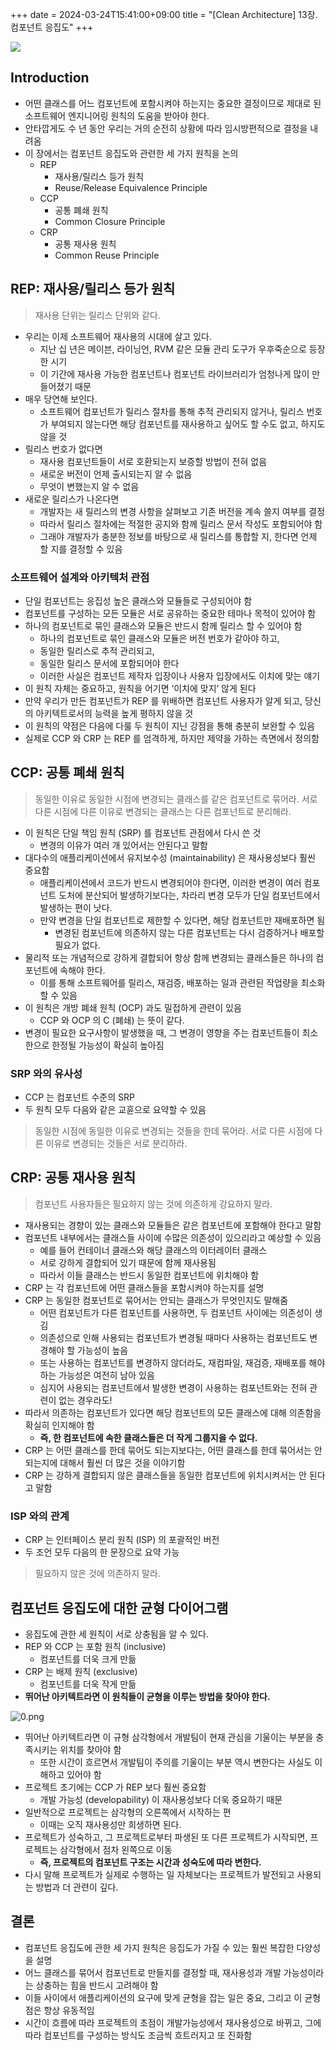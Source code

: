 +++ 
date = 2024-03-24T15:41:00+09:00
title = "[Clean Architecture] 13장. 컴포넌트 응집도"
+++

![](/images/books/clean-architecture/cover.jpg)

## Introduction

- 어떤 클래스를 어느 컴포넌트에 포함시켜야 하는지는 중요한 결정이므로 제대로 된 소프트웨어 엔지니어링 원칙의 도움을 받아야 한다.
- 안타깝게도 수 년 동안 우리는 거의 순전히 상황에 따라 임시방편적으로 결정을 내려옴
- 이 장에서는 컴포넌트 응집도와 관련한 세 가지 원칙을 논의
  - REP
    - 재사용/릴리스 등가 원칙
    - Reuse/Release Equivalence Principle
  - CCP
    - 공통 폐쇄 원칙
    - Common Closure Principle
  - CRP
    - 공통 재사용 원칙
    - Common Reuse Principle

## REP: 재사용/릴리스 등가 원칙

> 재사용 단위는 릴리스 단위와 같다.

- 우리는 이제 소프트웨어 재사용의 시대에 살고 있다.
  - 지난 십 년은 메이븐, 라이닝언, RVM 같은 모듈 관리 도구가 우후죽순으로 등장한 시기
  - 이 기간에 재사용 가능한 컴포넌트나 컴포넌트 라이브러리가 엄청나게 많이 만들어졌기 때문
- 매우 당연해 보인다.
  - 소프트웨어 컴포넌트가 릴리스 절차를 통해 추적 관리되지 않거나, 릴리스 번호가 부여되지 않는다면 해당 컴포넌트를 재사용하고 싶어도 할 수도 없고, 하지도 않을 것
- 릴리스 번호가 없다면
  - 재사용 컴포넌트들이 서로 호환되는지 보증할 방법이 전혀 없음
  - 새로운 버전이 언제 출시되는지 알 수 없음
  - 무엇이 변했는지 알 수 없음
- 새로운 릴리스가 나온다면
  - 개발자는 새 릴리스의 변경 사항을 살펴보고 기존 버전을 계속 쓸지 여부를 결정
  - 따라서 릴리스 절차에는 적절한 공지와 함께 릴리스 문서 작성도 포함되어야 함
  - 그래야 개발자가 충분한 정보를 바탕으로 새 릴리스를 통합할 지, 한다면 언제 할 지를 결정할 수 있음

### 소프트웨어 설계와 아키텍처 관점

- 단일 컴포넌트는 응집성 높은 클래스와 모듈들로 구성되어야 함
- 컴포넌트를 구성하는 모든 모듈은 서로 공유하는 중요한 테마나 목적이 있어야 함
- 하나의 컴포넌트로 묶인 클래스와 모듈은 반드시 함께 릴리스 할 수 있어야 함
  - 하나의 컴포넌트로 묶인 클래스와 모듈은 버전 번호가 같아야 하고,
  - 동일한 릴리스로 추적 관리되고,
  - 동일한 릴리스 문서에 포함되어야 한다
  - 이러한 사실은 컴포넌트 제작자 입장이나 사용자 입장에서도 이치에 맞는 얘기
- 이 원칙 자체는 중요하고, 원칙을 어기면 ‘이치에 맞지’ 않게 된다
- 만약 우리가 만든 컴포넌트가 REP 를 위배하면 컴포넌트 사용자가 알게 되고, 당신의 아키텍트로서의 능력을 높게 평하지 않을 것
- 이 원칙의 약점은 다음에 다룰 두 원칙이 지닌 강점을 통해 충분히 보완할 수 있음
- 실제로 CCP 와 CRP 는 REP 를 엄격하게, 하지만 제약을 가하는 측면에서 정의함

## CCP: 공통 폐쇄 원칙

> 동일한 이유로 동일한 시점에 변경되는 클래스를 같은 컴포넌트로 묶어라.
> 서로 다른 시점에 다른 이유로 변경되는 클래스는 다른 컴포넌트로 분리해라.

- 이 원칙은 단일 책임 원칙 (SRP) 를 컴포넌트 관점에서 다시 쓴 것
  - 변경의 이유가 여러 개 있어서는 안된다고 말함
- 대다수의 애플리케이션에서 유지보수성 (maintainability) 은 재사용성보다 훨씬 중요함
  - 애플리케이션에서 코드가 반드시 변경되어야 한다면, 이러한 변경이 여러 컴포넌트 도처에 분산되어 발생하기보다는, 차라리 변경 모두가 단일 컴포넌트에서 발생하는 편이 낫다.
  - 만약 변경을 단일 컴포넌트로 제한할 수 있다면, 해당 컴포넌트만 재배포하면 됨
    - 변경된 컴포넌트에 의존하지 않는 다른 컴포넌트는 다시 검증하거나 배포할 필요가 없다.
- 물리적 또는 개념적으로 강하게 결합되어 항상 함께 변경되는 클래스들은 하나의 컴포넌트에 속해야 한다.
  - 이를 통해 소프트웨어를 릴리스, 재검증, 배포하는 일과 관련된 작업량을 최소화할 수 있음
- 이 원칙은 개방 폐쇄 원칙 (OCP) 과도 밀접하게 관련이 있음
  - CCP 와 OCP 의 C (폐쇄) 는 뜻이 같다.
- 변경이 필요한 요구사항이 발생했을 때, 그 변경이 영향을 주는 컴포넌트들이 최소한으로 한정될 가능성이 확실히 높아짐

### SRP 와의 유사성

- CCP 는 컴포넌트 수준의 SRP
- 두 원칙 모두 다음와 같은 교휸으로 요약할 수 있음

> 동일한 시점에 동일한 이유로 변경되는 것들을 한데 묶어라.
> 서로 다른 시점에 다른 이유로 변경되는 것들은 서로 분리하라.

## CRP: 공통 재사용 원칙

> 컴포넌트 사용자들은 필요하지 않는 것에 의존하게 강요하지 말라.

- 재사용되는 경향이 있는 클래스와 모듈들은 같은 컴포넌트에 포함해야 한다고 말함
- 컴포넌트 내부에서는 클래스들 사이에 수많은 의존성이 있으리라고 예상할 수 있음
  - 예를 들어 컨테이너 클래스와 해당 클래스의 이터레이터 클래스
  - 서로 강하게 결합되어 있기 때문에 함께 재사용됨
  - 따라서 이들 클래스는 반드시 동일한 컴포넌트에 위치해야 함
- CRP 는 각 컴포넌트에 어떤 클래스들을 포함시켜야 하는지를 설명
- CRP 는 동일한 컴포넌트로 묶어서는 안되는 클래스가 무엇인지도 말해줌
  - 어떤 컴포넌트가 다른 컴포넌트를 사용하면, 두 컴포넌트 사이에는 의존성이 생김
  - 의존성으로 인해 사용되는 컴포넌트가 변경될 때마다 사용하는 컴포넌트도 변경해야 할 가능성이 높음
  - 또는 사용하는 컴포넌트를 변경하지 않더라도, 재컴파일, 재검증, 재배포를 해야 하는 가능성은 여전히 남아 있음
  - 심지어 사용되는 컴포넌트에서 발생한 변경이 사용하는 컴포넌트와는 전혀 관련이 없는 경우라도!
- 따라서 의존하는 컴포넌트가 있다면 해당 컴포넌트의 모든 클래스에 대해 의존함을 확실히 인지해야 함
  - **즉, 한 컴포넌트에 속한 클래스들은 더 작게 그룹지을 수 없다.**
- CRP 는 어떤 클래스를 한데 묶어도 되는지보다는, 어떤 클래스를 한데 묶어서는 안 되는지에 대해서 훨씬 더 많은 것을 이야기함
- CRP 는 강하게 결합되지 않은 클래스들을 동일한 컴포넌트에 위치시켜서는 안 된다고 말함

### ISP 와의 관계

- CRP 는 인터페이스 분리 원칙 (ISP) 의 포괄적인 버전
- 두 조언 모두 다음의 한 문장으로 요약 가능

> 필요하지 않은 것에 의존하지 말라.

## 컴포넌트 응집도에 대한 균형 다이어그램

- 응집도에 관한 세 원칙이 서로 상충됨을 알 수 있다.
- REP 와 CCP 는 포함 원칙 (inclusive)
  - 컴포넌트를 더욱 크게 만듦
- CRP 는 배제 원칙 (exclusive)
  - 컴포넌트를 더욱 작게 만듦
- **뛰어난 아키텍트라면 이 원칙들이 균형을 이루는 방법을 찾아야 한다.**

![0.png](/images/books/clean-architecture/chapter13/0.png)

- 뛰어난 아키텍트라면 이 규형 삼각형에서 개발팀이 현재 관심을 기울이는 부분을 충족시키는 위치를 찾아야 함
  - 또한 시간이 흐르면서 개발팀이 주의를 기울이는 부분 역시 변한다는 사실도 이해하고 있어야 함
- 프로젝트 초기에는 CCP 가 REP 보다 훨씬 중요함
  - 개발 가능성 (developability) 이 재사용성보다 더욱 중요하기 때문
- 일반적으로 프로젝트는 삼각형의 오른쪽에서 시작하는 편
  - 이때는 오직 재사용성만 희생하면 된다.
- 프로젝트가 성숙하고, 그 프로젝트로부터 파생된 또 다른 프로젝트가 시작되면, 프로젝트는 삼각형에서 점차 왼쪽으로 이동
  - **즉, 프로젝트의 컴포넌트 구조는 시간과 성숙도에 따라 변한다.**
- 다시 말해 프로젝트가 실제로 수행하는 일 자체보다는 프로젝트가 발전되고 사용되는 방법과 더 관련이 깊다.

## 결론

- 컴포넌트 응집도에 관한 세 가지 원칙은 응집도가 가질 수 있는 훨씬 복잡한 다양성을 설명
- 어느 클래스를 묶어서 컴포넌트로 만들지를 결정할 때, 재사용성과 개발 가능성이라는 상충하는 힘을 반드시 고려해야 함
- 이들 사이에서 애플리케이션의 요구에 맞게 균형을 잡는 일은 중요, 그리고 이 균형점은 항상 유동적임
- 시간이 흐름에 따라 프로젝트의 초점이 개발가능성에서 재사용성으로 바뀌고, 그에 따라 컴포넌트를 구성하는 방식도 조금씩 흐트러지고 또 진화함

